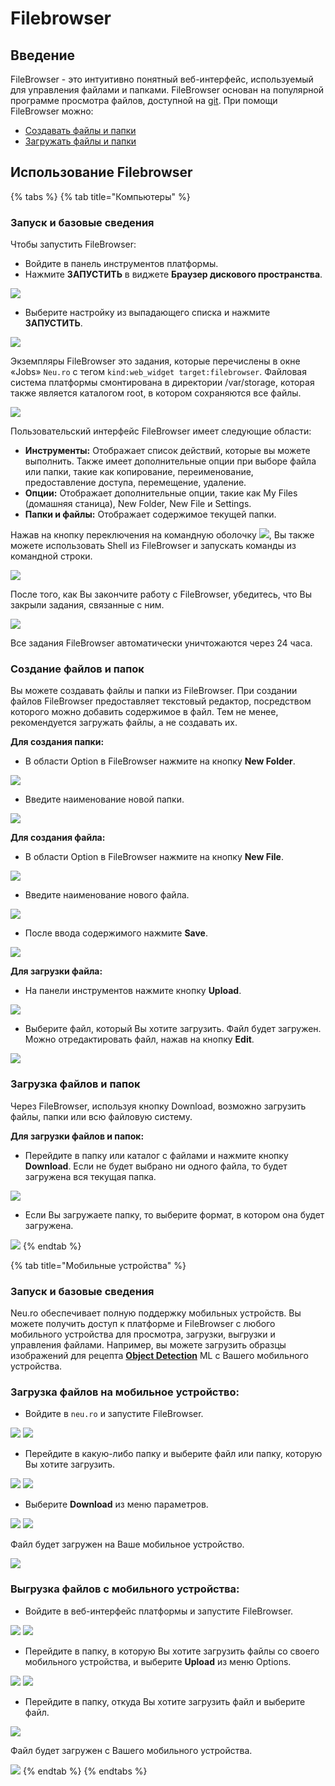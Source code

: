 # Filebrowser

## Введение

FileBrowser - это интуитивно понятный веб-интерфейс, используемый для управления файлами и папками. FileBrowser основан на популярной программе просмотра файлов, доступной на [git](https://github.com/filebrowser/filebrowser). При помощи FileBrowser можно:

* [Создавать файлы и папки](filebrowser.md#creating-files-and-folders)
* [Загружать файлы и папки](filebrowser.md#downloading-files-and-folders)

## Использование Filebrowser

{% tabs %}
{% tab title="Компьютеры" %}
### Запуск и базовые сведения

Чтобы запустить FileBrowser: 

* Войдите в панель инструментов платформы.
* Нажмите **ЗАПУСТИТЬ** в виджете **Браузер дискового пространства**.

![](../.gitbook/assets/image%20%28178%29.png)

* Выберите настройку из выпадающего списка и нажмите **ЗАПУСТИТЬ**.

![](../.gitbook/assets/image%20%2850%29.png)

Экземпляры FileBrowser это задания, которые перечислены в окне «Jobs» `Neu.ro` с тегом `kind:web_widget target:filebrowser`. Файловая система платформы смонтирована в директории /var/storage, которая также является каталогом root, в котором сохраняются все файлы.

![](../.gitbook/assets/image%20%2831%29.png)

Пользовательский интерфейс FileBrowser имеет следующие области:

* **Инструменты:** Отображает список действий, которые вы можете выполнить. Также имеет дополнительные опции при выборе файла или папки, такие как копирование, переименование, предоставление доступа, перемещение, удаление.
* **Опции:** Отображает дополнительные опции, такие как My Files \(домашняя станица\), New Folder, New File и Settings.
* **Папки и файлы:** Отображает содержимое текущей папки.

Нажав на кнопку переключения на командную оболочку ![](../.gitbook/assets/FB_Toggle.jpg), Вы также можете использовать Shell из FileBrowser и запускать команды из командной строки.

![](../.gitbook/assets/FB_Shell.jpg)

После того, как Вы закончите работу с FileBrowser, убедитесь, что Вы закрыли задания, связанные с ним.

![](../.gitbook/assets/image%20%2821%29.png)

Все задания FileBrowser автоматически уничтожаются через 24 часа.

### Создание файлов и папок

Вы можете создавать файлы и папки из FileBrowser. При создании файлов FileBrowser предоставляет текстовый редактор, посредством которого можно добавить содержимое в файл. Тем не менее, рекомендуется загружать файлы, а не создавать их.

**Для создания папки:**

* В области Option в FileBrowser нажмите на кнопку **New Folder**. 

![](../.gitbook/assets/FB_NewFolder.jpg)

* Введите наименование новой папки.

 

![](../.gitbook/assets/FB_NewDirectory.jpg)

**Для создания файла:**

* В области Option в FileBrowser нажмите на кнопку **New File**. 

![](../.gitbook/assets/FB_NewFile.jpg)

* Введите наименование нового файла.

  

![](../.gitbook/assets/FB_NewFileName.jpg)

* После ввода содержимого нажмите **Save**.

 

![](../.gitbook/assets/FB_NewFile_Save.JPG)

**Для загрузки файла:**

* На панели инструментов нажмите кнопку **Upload**. 

![](../.gitbook/assets/FB_UploadButton.jpg)

* Выберите файл, который Вы хотите загрузить. Файл будет загружен. Можно отредактировать файл, нажав на кнопку **Edit**. 

![](../.gitbook/assets/FB_UpFile.JPG)

### Загрузка файлов и папок

Через FileBrowser, используя кнопку Download, возможно загрузить файлы, папки или всю файловую систему.

**Для загрузки файлов и папок:**

* Перейдите в папку или каталог с файлами и нажмите кнопку **Download**. Если не будет выбрано ни одного файла, то будет загружена вся текущая папка.

![](../.gitbook/assets/FB_Download.jpg) 

* Если Вы загружаете папку, то выберите формат, в котором она будет загружена. 

![](../.gitbook/assets/FB_DownFormat.jpg)
{% endtab %}

{% tab title="Мобильные устройства" %}
### Запуск и базовые сведения

Neu.ro обеспечивает полную поддержку мобильных устройств. Вы можете получить доступ к платформе и FileBrowser с любого мобильного устройства для просмотра, загрузки, выгрузки и управления файлами. Например, вы можете загрузить образцы изображений для рецепта [**Object Detection**](https://docs.neu.ro/cookbook/object-detection) ML с Вашего мобильного устройства.

### **Загрузка файлов на мобильное устройство:**

* Войдите в `neu.ro` и запустите FileBrowser.

![](../.gitbook/assets/dashboard-mobile%20%281%29.png) ![](../.gitbook/assets/FBM_FileBrowser%20%281%29%20%281%29.jpg)

* Перейдите в какую-либо папку и выберите файл или папку, которую Вы хотите загрузить.

![](../.gitbook/assets/FBM_Folder.jpg) ![](../.gitbook/assets/FBM_Down_Select_1.jpg)

* Выберите **Download** из меню параметров.

![](../.gitbook/assets/FBM_Down_Select.jpg) ![](../.gitbook/assets/FBM_DownloadDone%20%281%29%20%281%29.jpg)

Файл будет загружен на Ваше мобильное устройство.

![](../.gitbook/assets/FBM_DownloadDone%20%281%29.jpg)

### **Выгрузка файлов с мобильного устройства:**

* Войдите в веб-интерфейс платформы и запустите FileBrowser.

![](../.gitbook/assets/dashboard-mobile.png) ![](../.gitbook/assets/FBM_FileBrowser.jpg)

* Перейдите в папку, в которую Вы хотите загрузить файлы со своего мобильного устройства, и выберите **Upload** из меню Options.

![](../.gitbook/assets/FBM_Up_Folder.jpg) ![](../.gitbook/assets/FBM_UploadButton.jpg)

* Перейдите в папку, откуда Вы хотите загрузить файл и выберите файл.

![](../.gitbook/assets/FBM_UploadFileFolder.jpg)

Файл будет загружен с Вашего мобильного устройства.

![](../.gitbook/assets/FBM_FileUploaded.jpg)
{% endtab %}
{% endtabs %}



